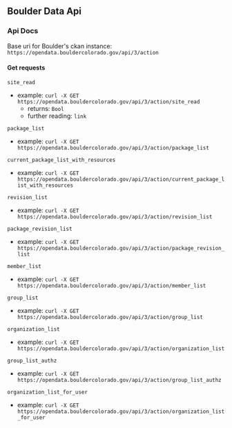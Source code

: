 ## Boulder Data Api

### Api Docs
Base uri for Boulder's ckan instance: `https://opendata.bouldercolorado.gov/api/3/action`

#### Get requests

`site_read`
- example: `curl -X GET https://opendata.bouldercolorado.gov/api/3/action/site_read`
  - returns: `Bool`
  - further reading: `link`

`package_list`
- example: `curl -X GET https://opendata.bouldercolorado.gov/api/3/action/package_list`

`current_package_list_with_resources`
- example: `curl -X GET https://opendata.bouldercolorado.gov/api/3/action/current_package_list_with_resources`

`revision_list`
- example: `curl -X GET https://opendata.bouldercolorado.gov/api/3/action/revision_list`

`package_revision_list`
- example: `curl -X GET https://opendata.bouldercolorado.gov/api/3/action/package_revision_list`

`member_list`
- example: `curl -X GET https://opendata.bouldercolorado.gov/api/3/action/member_list`

`group_list`
- example: `curl -X GET https://opendata.bouldercolorado.gov/api/3/action/group_list`

`organization_list`
- example: `curl -X GET https://opendata.bouldercolorado.gov/api/3/action/organization_list`

`group_list_authz`
- example: `curl -X GET https://opendata.bouldercolorado.gov/api/3/action/group_list_authz`

`organization_list_for_user`
- example: `curl -X GET https://opendata.bouldercolorado.gov/api/3/action/organization_list_for_user`

